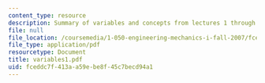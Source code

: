 ```yaml
---
content_type: resource
description: Summary of variables and concepts from lectures 1 through 15.
file: null
file_location: /coursemedia/1-050-engineering-mechanics-i-fall-2007/fceddc7f413aa59ebe8f45c7becd94a1_variables1.pdf
file_type: application/pdf
resourcetype: Document
title: variables1.pdf
uid: fceddc7f-413a-a59e-be8f-45c7becd94a1
---
```

